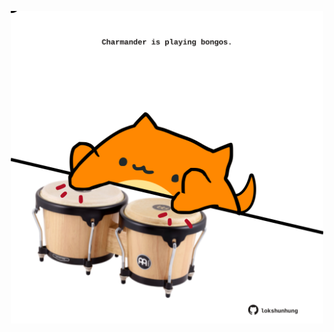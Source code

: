 <!-- built at 30/04/2025, 09:00:30 UTC -->
<p align="center">
  <img width="500" height="500" src="./ReadmeImage.svg">
</p>
